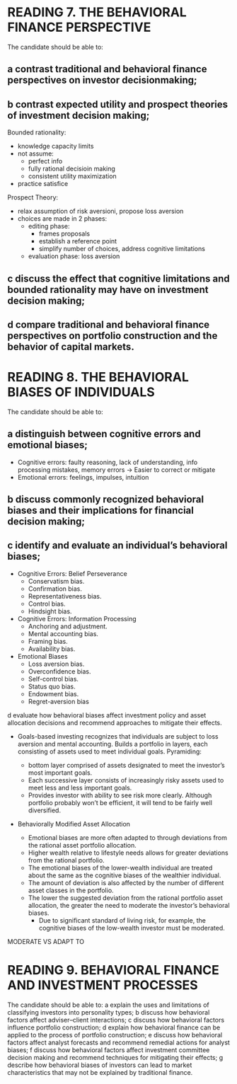 # READING 7. THE BEHAVIORAL FINANCE PERSPECTIVE

The candidate should be able to:
## a contrast traditional and behavioral finance perspectives on investor decisionmaking;


## b contrast expected utility and prospect theories of investment decision making;
Bounded rationality:
  - knowledge capacity limits
  - not assume:
     - perfect info
     - fully rational decisioin making
     - consistent utility maximization
  - practice satisfice

Prospect Theory:
  - relax assumption of risk aversioni, propose loss aversion
  - choices are made in 2 phases:
     - editing phase: 
        - frames proposals
        - establish a reference point
        - simplify number  of choices, address cognitive limitations
     - evaluation phase: loss aversion


## c discuss the effect that cognitive limitations and bounded rationality may have on investment decision making;

## d compare traditional and behavioral finance perspectives on portfolio construction and the behavior of capital markets.

# READING 8. THE BEHAVIORAL BIASES OF INDIVIDUALS

The candidate should be able to:
## a distinguish between cognitive errors and emotional biases;
 - Cognitive errors: faulty reasoning, lack of understanding, info processing mistakes, memory errors -> Easier to correct or mitigate
 - Emotional errors: feelings, impulses, intuition


## b discuss commonly recognized behavioral biases and their implications for financial decision making;
## c identify and evaluate an individual’s behavioral biases;

  - Cognitive Errors: Belief Perseverance
    - Conservatism bias.
    - Confirmation bias.
    - Representativeness bias.
    - Control bias.
    - Hindsight bias.
  - Cognitive Errors: Information Processing
    - Anchoring and adjustment.
    - Mental accounting bias.
    - Framing bias.
    - Availability bias.
  - Emotional Biases
    - Loss aversion bias.
    - Overconfidence bias.
    - Self-control bias.
    - Status quo bias.
    - Endowment bias.
    - Regret-aversion bias

d evaluate how behavioral biases affect investment policy and asset allocation decisions and recommend approaches to mitigate their effects.

- Goals-based investing
 recognizes that individuals are subject to loss aversion and mental accounting. Builds a portfolio in layers, each consisting of assets used to meet individual goals. 
Pyramiding: 
  - bottom layer comprised of assets designated to meet the investor’s most important goals. 
  - Each successive layer consists of increasingly risky assets used to meet less and less important goals.
  - Provides investor with ability to see risk more clearly. Although portfolio probably won’t be efficient, it will tend to be fairly well diversified.

- Behaviorally Modified Asset Allocation
  - Emotional biases are more often adapted to through deviations from the rational asset portfolio allocation.
  - Higher wealth relative to lifestyle needs allows for greater deviations from the rational portfolio.
  - The emotional biases of the lower-wealth individual are treated about the same as the cognitive biases of the wealthier individual.
  - The amount of deviation is also affected by the number of different asset classes in the portfolio.
  - The lower the suggested deviation from the rational portfolio asset allocation, the greater the need to moderate the investor’s behavioral biases.
    - Due to significant standard of living risk, for example, the cognitive biases of the low-wealth investor must be moderated.

MODERATE VS ADAPT TO

# READING 9. BEHAVIORAL FINANCE AND INVESTMENT PROCESSES

The candidate should be able to:
a explain the uses and limitations of classifying investors into personality types;
b discuss how behavioral factors affect adviser–client interactions;
c discuss how behavioral factors influence portfolio construction;
d explain how behavioral finance can be applied to the process of portfolio
construction;
e discuss how behavioral factors affect analyst forecasts and recommend remedial actions for analyst biases;
f discuss how behavioral factors affect investment committee decision making and recommend techniques for mitigating their effects;
g describe how behavioral biases of investors can lead to market characteristics that may not be explained by traditional finance. 

